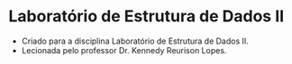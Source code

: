 # Laboratório de Estrutura de Dados II
* Criado para a disciplina Laboratório de Estrutura de Dados II.
* Lecionada pelo professor Dr. Kennedy Reurison Lopes.
